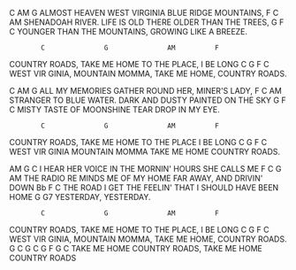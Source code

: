 C	            AM	            G
ALMOST HEAVEN 	WEST VIRGINIA 	BLUE RIDGE MOUNTAINS,
F	      C	                            AM
SHENADOAH RIVER.  	LIFE IS OLD THERE 	OLDER THAN THE TREES,
G	                            F           	C
YOUNGER THAN THE MOUNTAINS, 	GROWING LIKE 	A BREEZE.

        	C	            G	            AM      	F
COUNTRY 	ROADS, TAKE ME 	HOME TO THE 	PLACE, I BE	LONG
 	        C	                G           	F           	C
WEST VIR	GINIA, MOUNTAIN 	MOMMA, TAKE ME 	HOME, COUNTRY 	ROADS.

C	                AM                  G
ALL MY MEMORIES 	GATHER ROUND HER, 	MINER'S LADY,
F           	C                               AM
STRANGER TO 	BLUE WATER.  	DARK AND DUSTY 	PAINTED ON THE SKY
G                       	F           	C
MISTY TASTE OF MOONSHINE 	TEAR DROP IN 	MY EYE.

 	        C           	G	            AM      	F
COUNTRY 	ROADS, TAKE ME 	HOME TO THE 	PLACE I BE	LONG
 	        C           	G           	F           	C
WEST VIR	GINIA MOUNTAIN 	MOMMA TAKE ME 	HOME COUNTRY 	ROADS.

AM      	G           	C
I HEAR HER 	VOICE IN THE 	MORNIN' HOURS SHE CALLS ME
        F       	C           	G               	AM
THE 	RADIO RE	MINDS ME OF MY 	HOME FAR AWAY, AND 	DRIVIN' DOWN
        Bb          	F                   	C
THE 	ROAD I GET THE 	FEELIN' THAT I SHOULD 	HAVE BEEN HOME
G       	G7
YESTERDAY, 	YESTERDAY.

        	C	            G	            AM      	F
COUNTRY 	ROADS, TAKE ME 	HOME TO THE 	PLACE, I BE	LONG
 	        C	                G           	F           	C
WEST VIR	GINIA, MOUNTAIN 	MOMMA, TAKE ME 	HOME, COUNTRY 	ROADS.
 	        G           	C	            G           	C G F G C
TAKE ME 	HOME COUNTRY 	ROADS, TAKE ME 	HOME COUNTRY 	ROADS
